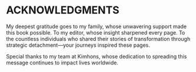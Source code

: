 # ACKNOWLEDGMENTS

My deepest gratitude goes to my family, whose unwavering support made this book possible. To my editor, whose insight sharpened every page. To the countless individuals who shared their stories of transformation through strategic detachment—your journeys inspired these pages. 

Special thanks to my team at Kimhons, whose dedication to spreading this message continues to impact lives worldwide.
